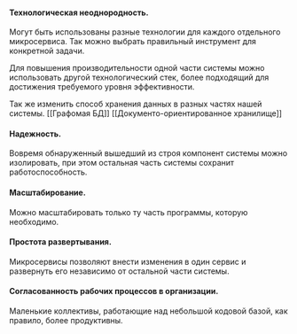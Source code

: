 #### Технологическая неоднородность.

Могут быть использованы разные технологии для каждого отдельного микросервиса. Так можно выбрать правильный инструмент для конкретной задачи.

Для повышения производительности одной части системы можно использовать другой технологический стек, более подходящий для достижения требуемого уровня эффективности.

Так же изменить способ хранения данных в разных частях нашей системы. [[Графомая БД]] [[Документо-ориентированное хранилище]]

#### Надежность.

Вовремя обнаруженный вышедший из строя компонент системы можно изолировать, при этом остальная часть системы сохранит работоспособность.

#### Масштабирование.

Можно масштабировать только ту часть программы, которую необходимо.

#### Простота развертывания.

Микросервисы позволяют внести изменения в один сервис и развернуть его независимо от остальной части системы.

#### Согласованность рабочих процессов в организации.

Маленькие коллективы, работающие над небольшой кодовой базой, как правило, более продуктивны.


